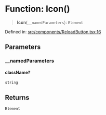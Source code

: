# Function: Icon()

> **Icon**(`__namedParameters`): `Element`

Defined in: [src/components/ReloadButton.tsx:16](https://github.com/laruss/react-text-game/blob/6b9098a8e439fedc8e81574fd40f3e2840d770e8/packages/ui/src/components/ReloadButton.tsx#L16)

## Parameters

### \_\_namedParameters

#### className?

`string`

## Returns

`Element`
